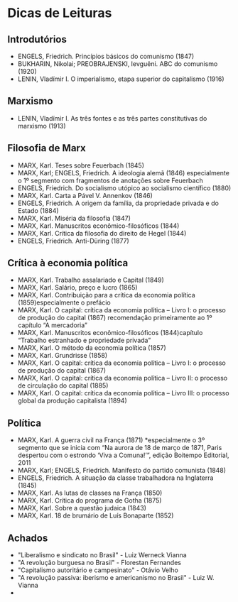 # Dicas de Leituras

## Introdutórios

- ENGELS, Friedrich. Princípios básicos do comunismo (1847)
- BUKHARIN, Nikolai; PREOBRAJENSKI, Ievguêni. ABC do comunismo (1920)
- LENIN, Vladímir I. O imperialismo, etapa superior do capitalismo (1916)

## Marxismo

- LENIN, Vladímir I. As três fontes e as três partes constitutivas do marxismo (1913)

## Filosofia de Marx

- MARX, Karl. Teses sobre Feuerbach (1845)
- MARX, Karl; ENGELS, Friedrich. A ideologia alemã (1846) especialmente o 1º segmento com fragmentos de anotações sobre Feuerbach
- ENGELS, Friedrich. Do socialismo utópico ao socialismo científico (1880)
- MARX, Karl. Carta a Pável V. Annenkov (1846)
- ENGELS, Friedrich. A origem da família, da propriedade privada e do Estado (1884)
- MARX, Karl. Miséria da filosofia (1847)
- MARX, Karl. Manuscritos econômico-filosóficos (1844)
- MARX, Karl. Crítica da filosofia do direito de Hegel (1844)
- ENGELS, Friedrich. Anti-Düring (1877)

## Crítica à economia política

- MARX, Karl. Trabalho assalariado e Capital (1849)
- MARX, Karl. Salário, preço e lucro (1865)
- MARX, Karl. Contribuição para a crítica da economia política (1859)especialmente o prefácio
- MARX, Karl. O capital: crítica da economia política – Livro I: o processo de produção do capital (1867) recomendação primeiramente ao 1º capítulo “A mercadoria”
- MARX, Karl. Manuscritos econômico-filosóficos (1844)capítulo “Trabalho estranhado e propriedade privada”
- MARX, Karl. O método da economia política (1857)
- MARX, Karl. Grundrisse (1858)
- MARX, Karl. O capital: crítica da economia política – Livro I: o processo de produção do capital (1867)
- MARX, Karl. O capital: crítica da economia política – Livro II: o processo de circulação do capital (1885)
- MARX, Karl. O capital: crítica da economia política – Livro III: o processo global da produção capitalista (1894)

## Política

- MARX, Karl. A guerra civil na França (1871) *especialmente o 3º segmento que se inicia com “Na aurora de 18 de março de 1871, Paris despertou com o estrondo ‘Viva a Comuna!’”, edição Boitempo Editorial, 2011
- MARX, Karl; ENGELS, Friedrich. Manifesto do partido comunista (1848)
- ENGELS, Friedrich. A situação da classe trabalhadora na Inglaterra (1845)
- MARX, Karl. As lutas de classes na França (1850)
- MARX, Karl. Crítica do programa de Gotha (1875)
- MARX, Karl. Sobre a questão judaica (1843)
- MARX, Karl. 18 de brumário de Luís Bonaparte (1852)

## Achados

- "Liberalismo e sindicato no Brasil" - Luiz Werneck Vianna
- "A revolução burguesa no Brasil" - Florestan Fernandes
- "Capitalismo autoritário e campesinato" - Otávio Velho
- "A revolução passiva: iberismo e americanismo no Brasil" - Luiz W. Vianna
- 